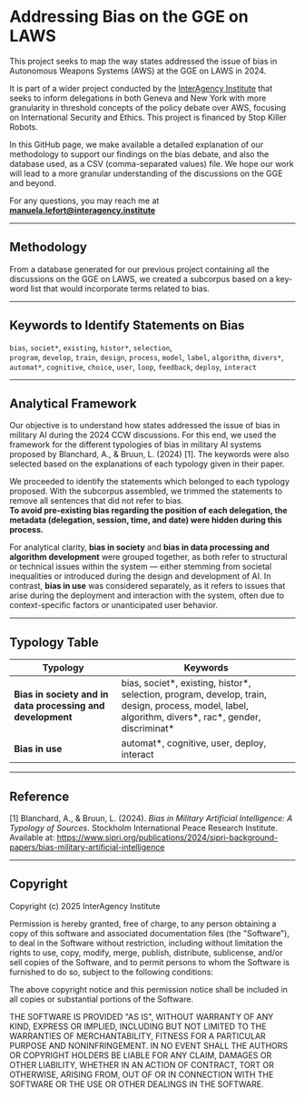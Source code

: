 # Addressing Bias on the GGE on LAWS

This project seeks to map the way states addressed the issue of bias in Autonomous Weapons Systems (AWS) at the GGE on LAWS in 2024.

It is part of a wider project conducted by the [InterAgency Institute](https://interagency.institute/) that seeks to inform delegations in both Geneva and New York with more granularity in threshold concepts of the policy debate over AWS, focusing on International Security and Ethics. This project is financed by Stop Killer Robots.

In this GitHub page, we make available a detailed explanation of our methodology to support our findings on the bias debate, and also the database used, as a CSV (comma-separated values) file. We hope our work will lead to a more granular understanding of the discussions on the GGE and beyond.

For any questions, you may reach me at **manuela.lefort@interagency.institute**

---

## Methodology

From a database generated for our previous project containing all the discussions on the GGE on LAWS, we created a subcorpus based on a key-word list that would incorporate terms related to bias.

---

## Keywords to Identify Statements on Bias

`bias`, `societ*`, `existing`, `histor*`, `selection`,  
`program`, `develop`, `train`, `design`, `process`, `model`, `label`, `algorithm`, `divers*`,  
`automat*`, `cognitive`, `choice`, `user`, `loop`, `feedback`, `deploy`, `interact`

---

## Analytical Framework

Our objective is to understand how states addressed the issue of bias in military AI during the 2024 CCW discussions. For this end, we used the framework for the different typologies of bias in military AI systems proposed by Blanchard, A., & Bruun, L. (2024) [1]. The keywords were also selected based on the explanations of each typology given in their paper.

We proceeded to identify the statements which belonged to each typology proposed. With the subcorpus assembled, we trimmed the statements to remove all sentences that did not refer to bias.  
**To avoid pre-existing bias regarding the position of each delegation, the metadata (delegation, session, time, and date) were hidden during this process.**

For analytical clarity, **bias in society** and **bias in data processing and algorithm development** were grouped together, as both refer to structural or technical issues within the system — either stemming from societal inequalities or introduced during the design and development of AI. In contrast, **bias in use** was considered separately, as it refers to issues that arise during the deployment and interaction with the system, often due to context-specific factors or unanticipated user behavior.

---

## Typology Table

| Typology                                           | Keywords                                                                 |
|----------------------------------------------------|--------------------------------------------------------------------------|
| **Bias in society and in data processing and development** | bias, societ*, existing, histor*, selection, program, develop, train, design, process, model, label, algorithm, divers*, rac*, gender, discriminat* |
| **Bias in use**                                    | automat*, cognitive, user, deploy, interact                              |

---

## Reference

[1] Blanchard, A., & Bruun, L. (2024). *Bias in Military Artificial Intelligence: A Typology of Sources*. Stockholm International Peace Research Institute. Available at: https://www.sipri.org/publications/2024/sipri-background-papers/bias-military-artificial-intelligence

---

## Copyright

Copyright (c) 2025 InterAgency Institute

Permission is hereby granted, free of charge, to any person obtaining a copy of this software and associated documentation files (the "Software"), to deal in the Software without restriction, including without limitation the rights to use, copy, modify, merge, publish, distribute, sublicense, and/or sell copies of the Software, and to permit persons to whom the Software is furnished to do so, subject to the following conditions:

The above copyright notice and this permission notice shall be included in all copies or substantial portions of the Software.

THE SOFTWARE IS PROVIDED "AS IS", WITHOUT WARRANTY OF ANY KIND, EXPRESS OR IMPLIED, INCLUDING BUT NOT LIMITED TO THE WARRANTIES OF MERCHANTABILITY, FITNESS FOR A PARTICULAR PURPOSE AND NONINFRINGEMENT. IN NO EVENT SHALL THE AUTHORS OR COPYRIGHT HOLDERS BE LIABLE FOR ANY CLAIM, DAMAGES OR OTHER LIABILITY, WHETHER IN AN ACTION OF CONTRACT, TORT OR OTHERWISE, ARISING FROM, OUT OF OR IN CONNECTION WITH THE SOFTWARE OR THE USE OR OTHER DEALINGS IN THE SOFTWARE.
